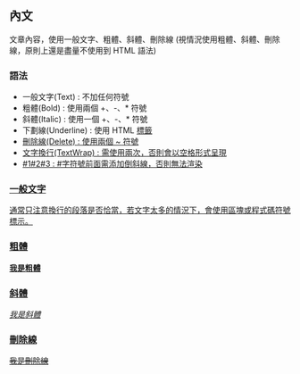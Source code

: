 內文
----
文章內容，使用一般文字、粗體、斜體、刪除線
(視情況使用粗體、斜體、刪除線，原則上還是盡量不使用到 HTML 語法)

### 語法
+ 一般文字(Text) : 不加任何符號
+ 粗體(Bold) : 使用兩個 +、-、* 符號
+ 斜體(Italic) : 使用一個 +、-、* 符號
+ 下劃線(Underline) : 使用 HTML <u> 標籤
+ 刪除線(Delete) : 使用兩個 ~ 符號
+ 文字換行(TextWrap) : 需使用兩次，否則會以空格形式呈現
+ #1#2#3 : #字符號前面需添加倒斜線，否則無法渲染

### 一般文字
通常只注意換行的段落是否恰當，若文字太多的情況下，會使用區塊或程式碼符號標示。

### 粗體
  **我是粗體**
  
### 斜體
  *我是斜體*

### 刪除線
  ~~我是刪除線~~
